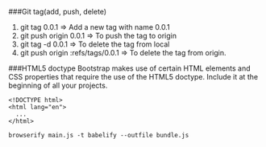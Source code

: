 ###Git tag(add, push, delete)
1. git tag 0.0.1  => Add a new tag with name 0.0.1
2. git push origin 0.0.1 => To push the tag to origin
3. git tag -d 0.0.1 => To delete the tag from local
4. git push origin :refs/tags/0.0.1 => To delete the tag from origin.

###HTML5 doctype
Bootstrap makes use of certain HTML elements and CSS properties that require the use of the HTML5 doctype. Include it at the beginning of all your projects.

```
<!DOCTYPE html>
<html lang="en">
  ...
</html>
```

```
browserify main.js -t babelify --outfile bundle.js
```